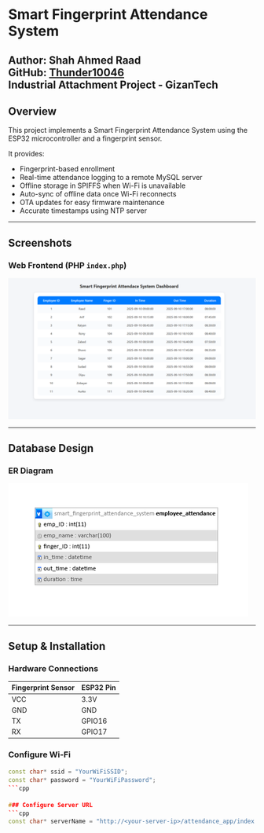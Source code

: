 # Smart Fingerprint Attendance System

**Author:** Shah Ahmed Raad  
**GitHub:** [Thunder10046](https://github.com/Thunder10046?tab=repositories)  
Industrial Attachment Project - GizanTech 
---

## Overview
This project implements a Smart Fingerprint Attendance System using the ESP32 microcontroller and a fingerprint sensor.  

It provides:

- Fingerprint-based enrollment  
- Real-time attendance logging to a remote MySQL server  
- Offline storage in SPIFFS when Wi-Fi is unavailable  
- Auto-sync of offline data once Wi-Fi reconnects  
- OTA updates for easy firmware maintenance  
- Accurate timestamps using NTP server  

---


## Screenshots 

### Web Frontend (PHP `index.php`)
![Frontend Screenshot](frontend_screenshot.png)



---

## Database Design

### ER Diagram
![Database ER Diagram](db_er_diagram.png)


---

## Setup & Installation

### Hardware Connections
| Fingerprint Sensor | ESP32 Pin |
|--------------------|-----------|
| VCC                | 3.3V      |
| GND                | GND       |
| TX                 | GPIO16    |
| RX                 | GPIO17    |

### Configure Wi-Fi
```cpp
const char* ssid = "YourWiFiSSID";
const char* password = "YourWiFiPassword";
```cpp

### Configure Server URL
```cpp
const char* serverName = "http://<your-server-ip>/attendance_app/index.php";

